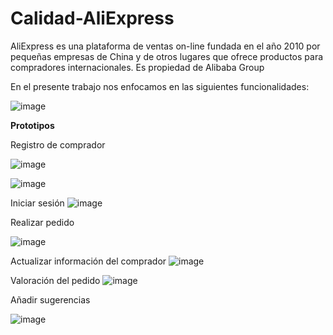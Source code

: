 # Calidad-AliExpress

AliExpress es una plataforma de ventas on-line fundada en el año 2010 por pequeñas empresas de China y de otros lugares que ofrece productos para compradores internacionales. Es propiedad de Alibaba Group

En el presente trabajo nos enfocamos en las siguientes funcionalidades:


![image](https://user-images.githubusercontent.com/40558170/137569612-ebba9050-a639-4f1c-9fba-ffc642da9671.png)

**Prototipos**

Registro de comprador

![image](https://user-images.githubusercontent.com/40558170/137569705-44706bf5-2b7d-4e63-9f04-ac9c60717545.png)

![image](https://user-images.githubusercontent.com/40558170/137569715-883ea726-b5ed-48ae-828e-e5ec00c205e4.png)

Iniciar sesión
![image](https://user-images.githubusercontent.com/73000068/138003846-8092ee8c-6875-4b3b-bdb6-c25d5d17194a.png)

Realizar pedido

![image](https://user-images.githubusercontent.com/40558170/138003231-54256213-cbee-4829-ac67-3f7bfce6c3d9.png)

Actualizar información del comprador
![image](https://user-images.githubusercontent.com/57166198/137216926-814321c4-9402-409d-9cad-6d95c6be60de.png)

Valoración del pedido
![image](https://user-images.githubusercontent.com/73000068/138003915-764467c9-ca33-4757-bdd2-6079815fa218.png)


Añadir sugerencias

![image](https://user-images.githubusercontent.com/57166198/137242482-013e964d-8cfa-42ee-9a2c-978800f4d2f4.png)
